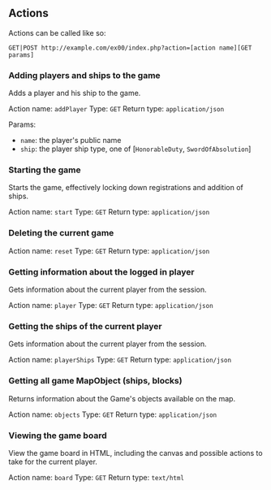 ## Actions

Actions can be called like so:

`GET|POST http://example.com/ex00/index.php?action=[action name][GET params]`

### Adding players and ships to the game

Adds a player and his ship to the game.

Action name: `addPlayer`
Type: `GET`
Return type: `application/json`

Params:
* `name`: the player's public name
* `ship`: the player ship type, one of [`HonorableDuty`, `SwordOfAbsolution`]

### Starting the game

Starts the game, effectively locking down registrations and addition of ships.

Action name: `start`
Type: `GET`
Return type: `application/json`

### Deleting the current game

Action name: `reset`
Type: `GET`
Return type: `application/json`

### Getting information about the logged in player

Gets information about the current player from the session.

Action name: `player`
Type: `GET`
Return type: `application/json`

### Getting the ships of the current player

Gets information about the current player from the session.

Action name: `playerShips`
Type: `GET`
Return type: `application/json`

### Getting all game MapObject (ships, blocks)

Returns information about the Game's objects available on the map.

Action name: `objects`
Type: `GET`
Return type: `application/json`

### Viewing the game board

View the game board in HTML, including the canvas and possible actions to take
for the current player.

Action name: `board`
Type: `GET`
Return type: `text/html`
